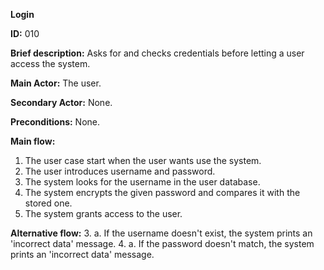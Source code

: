 **Login**

**ID:** 010

**Brief description:** Asks for and checks credentials before letting a user access the system.

**Main Actor:** The user.

**Secondary Actor:** None.

**Preconditions:**
  None.

**Main flow:**

  1. The user case start when the user wants use the system.
  2. The user introduces username and password.
  3. The system looks for the username in the user database.
  4. The system encrypts the given password and compares it with the stored one.
  5. The system grants access to the user.


**Alternative flow:**
  3. a. If the username doesn't exist, the system prints an 'incorrect data' message.
  4. a. If the password doesn't match, the system prints an 'incorrect data' message.
